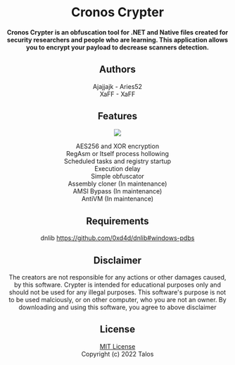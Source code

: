 <div align="center">
  <h1>
      Cronos Crypter
  </h1>
  <h4> Cronos Crypter is an obfuscation tool for .NET and Native files created for security researchers and people who are learning.
    This application allows you to encrypt your payload to decrease scanners detection.</h4>
</div>

<div align="center">
  <h2>Authors</h2>
    Ajajjajk - Aries52
  <br/>
    XaFF - XaFF
</div>

<div align="center">
  <h2>Features</h2>
  <img src="https://github.com/XaFF-XaFF/Cronos-Crypter/blob/master/img/Cronos.png"></img
</div>
  
  AES256 and XOR encryption
  <br/>
 RegAsm or Itself process hollowing
  <br/>
 Scheduled tasks and registry startup
  <br/>
 Execution delay
  <br/>
 Simple obfuscator
  <br/>
 Assembly cloner (In maintenance)
  <br/>
 AMSI Bypass (In maintenance)
  <br/>
 AntiVM (In maintenance)
  <br/>
 
## Requirements
  dnlib https://github.com/0xd4d/dnlib#windows-pdbs
  
## Disclaimer

The creators are not responsible for any actions or other damages caused, by this software.
Crypter is intended for educational purposes only and should not be used for any illegal purposes.
This software's purpose is not to be used malciously, or on other computer, who you are not an owner.
By downloading and using this software, you agree to above disclaimer 

## License

[MIT License](https://github.com/XaFF-XaFF/Cronos-Crypter/blob/master/LICENSE)
<br/>
Copyright (c) 2022 Talos
